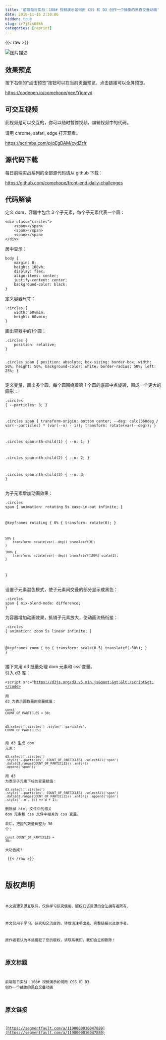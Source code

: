 ```yaml
---
title: '前端每日实战：108# 视频演示如何用 CSS 和 D3 创作一个抽象的黑白交叠动画' 
date: 2018-11-16 2:30:06
hidden: true
slug: ir7j5is68kh
categories: [reprint]
---
```


{{< raw >}}
<p><span class="img-wrap"><img data-src="/img/bVbfvrc?w=400&amp;h=301" src="https://static.alili.tech/img/bVbfvrc?w=400&amp;h=301" alt="&#x56FE;&#x7247;&#x63CF;&#x8FF0;" title="&#x56FE;&#x7247;&#x63CF;&#x8FF0;"></span></p><h2>&#x6548;&#x679C;&#x9884;&#x89C8;</h2><p>&#x6309;&#x4E0B;&#x53F3;&#x4FA7;&#x7684;&#x201C;&#x70B9;&#x51FB;&#x9884;&#x89C8;&#x201D;&#x6309;&#x94AE;&#x53EF;&#x4EE5;&#x5728;&#x5F53;&#x524D;&#x9875;&#x9762;&#x9884;&#x89C8;&#xFF0C;&#x70B9;&#x51FB;&#x94FE;&#x63A5;&#x53EF;&#x4EE5;&#x5168;&#x5C4F;&#x9884;&#x89C8;&#x3002;</p><p><a href="https://codepen.io/comehope/pen/Yjomyd" rel="nofollow noreferrer">https://codepen.io/comehope/pen/Yjomyd</a></p><h2>&#x53EF;&#x4EA4;&#x4E92;&#x89C6;&#x9891;</h2><p>&#x6B64;&#x89C6;&#x9891;&#x662F;&#x53EF;&#x4EE5;&#x4EA4;&#x4E92;&#x7684;&#xFF0C;&#x4F60;&#x53EF;&#x4EE5;&#x968F;&#x65F6;&#x6682;&#x505C;&#x89C6;&#x9891;&#xFF0C;&#x7F16;&#x8F91;&#x89C6;&#x9891;&#x4E2D;&#x7684;&#x4EE3;&#x7801;&#x3002;</p><p>&#x8BF7;&#x7528; chrome, safari, edge &#x6253;&#x5F00;&#x89C2;&#x770B;&#x3002;</p><p><a href="https://scrimba.com/p/pEgDAM/cydZrfr" rel="nofollow noreferrer">https://scrimba.com/p/pEgDAM/cydZrfr</a></p><h2>&#x6E90;&#x4EE3;&#x7801;&#x4E0B;&#x8F7D;</h2><p>&#x6BCF;&#x65E5;&#x524D;&#x7AEF;&#x5B9E;&#x6218;&#x7CFB;&#x5217;&#x7684;&#x5168;&#x90E8;&#x6E90;&#x4EE3;&#x7801;&#x8BF7;&#x4ECE; github &#x4E0B;&#x8F7D;&#xFF1A;</p><p><a href="https://github.com/comehope/front-end-daily-challenges" rel="nofollow noreferrer">https://github.com/comehope/front-end-daily-challenges</a></p><h2>&#x4EE3;&#x7801;&#x89E3;&#x8BFB;</h2><p>&#x5B9A;&#x4E49; dom&#xFF0C;&#x5BB9;&#x5668;&#x4E2D;&#x5305;&#x542B; 3 &#x4E2A;&#x5B50;&#x5143;&#x7D20;&#xFF0C;&#x6BCF;&#x4E2A;&#x5B50;&#x5143;&#x7D20;&#x4EE3;&#x8868;&#x4E00;&#x4E2A;&#x5706;&#xFF1A;</p><pre><code class="html">&lt;div class=&quot;circles&quot;&gt;
    &lt;span&gt;&lt;/span&gt;
    &lt;span&gt;&lt;/span&gt;
    &lt;span&gt;&lt;/span&gt;
&lt;/div&gt;</code></pre><p>&#x5C45;&#x4E2D;&#x663E;&#x793A;&#xFF1A;</p><pre><code class="css">body {
    margin: 0;
    height: 100vh;
    display: flex;
    align-items: center;
    justify-content: center;
    background-color: black;
}</code></pre><p>&#x5B9A;&#x4E49;&#x5BB9;&#x5668;&#x5C3A;&#x5BF8;&#xFF1A;</p><pre><code class="css">.circles {
    width: 60vmin;
    height: 60vmin;
}</code></pre><p>&#x753B;&#x51FA;&#x5BB9;&#x5668;&#x4E2D;&#x7684;1&#x4E2A;&#x5706;&#xFF1A;</p><pre><code class="css">.circles {
    position: relative;
}

.circles span {
    position: absolute;
    box-sizing: border-box;
    width: 50%;
    height: 50%;
    background-color: white;
    border-radius: 50%;
    left: 25%;
}</code></pre><p>&#x5B9A;&#x4E49;&#x53D8;&#x91CF;&#xFF0C;&#x753B;&#x51FA;&#x591A;&#x4E2A;&#x5706;&#xFF0C;&#x6BCF;&#x4E2A;&#x5706;&#x56F4;&#x7ED5;&#x7740;&#x7B2C; 1 &#x4E2A;&#x5706;&#x7684;&#x5E95;&#x90E8;&#x4E2D;&#x70B9;&#x65CB;&#x8F6C;&#xFF0C;&#x56F4;&#x6210;&#x4E00;&#x4E2A;&#x66F4;&#x5927;&#x7684;&#x5706;&#x5F62;&#xFF1A;</p><pre><code class="css">.circles {
    --particles: 3;
}

.circles span {
    transform-origin: bottom center;
    --deg: calc(360deg / var(--particles) * (var(--n) - 1));
    transform: rotate(var(--deg));
}

.circles span:nth-child(1) {
    --n: 1;
}

.circles span:nth-child(2) {
    --n: 2;
}

.circles span:nth-child(3) {
    --n: 3;
}</code></pre><p>&#x4E3A;&#x5B50;&#x5143;&#x7D20;&#x589E;&#x52A0;&#x52A8;&#x753B;&#x6548;&#x679C;&#xFF1A;</p><pre><code class="css">.circles span {
    animation: rotating 5s ease-in-out infinite;
}

@keyframes rotating {
    0% {
        transform: rotate(0);
    }

    50% {
        transform: rotate(var(--deg)) translateY(0);
    }

    100% {
        transform: rotate(var(--deg)) translateY(100%) scale(2);
    }
}</code></pre><p>&#x8BBE;&#x7F6E;&#x5B50;&#x5143;&#x7D20;&#x6DF7;&#x8272;&#x6A21;&#x5F0F;&#xFF0C;&#x4F7F;&#x5B50;&#x5143;&#x7D20;&#x95F4;&#x4EA4;&#x53E0;&#x7684;&#x90E8;&#x5206;&#x663E;&#x793A;&#x6210;&#x9ED1;&#x8272;&#xFF1A;</p><pre><code class="css">.circles span {
    mix-blend-mode: difference;
}</code></pre><p>&#x4E3A;&#x5BB9;&#x5668;&#x589E;&#x52A0;&#x52A8;&#x753B;&#x6548;&#x679C;&#xFF0C;&#x62B5;&#x9500;&#x5B50;&#x5143;&#x7D20;&#x653E;&#x5927;&#xFF0C;&#x4F7F;&#x52A8;&#x753B;&#x6D41;&#x7545;&#x8854;&#x63A5;&#xFF1A;</p><pre><code class="css">.circles {
    animation: zoom 5s linear infinite;
}

@keyframes zoom {
    to {
        transform: scale(0.5) translateY(-50%);
    }
}</code></pre><p>&#x63A5;&#x4E0B;&#x6765;&#x7528; d3 &#x6279;&#x91CF;&#x5904;&#x7406; dom &#x5143;&#x7D20;&#x548C; css &#x53D8;&#x91CF;&#x3002;<br>&#x5F15;&#x5165; d3 &#x5E93;&#xFF1A;</p><pre><code class="html">&lt;script src=&quot;https://d3js.org/d3.v5.min.js&quot;&gt;&lt;/script&gt;</code></pre><p>&#x7528; d3 &#x4E3A;&#x8868;&#x793A;&#x5706;&#x6570;&#x91CF;&#x7684;&#x53D8;&#x91CF;&#x8D4B;&#x503C;&#xFF1A;</p><pre><code class="javascript">const COUNT_OF_PARTICLES = 30;

d3.select(&apos;.circles&apos;)
    .style(&apos;--particles&apos;, COUNT_OF_PARTICLES)</code></pre><p>&#x7528; d3 &#x751F;&#x6210; dom &#x5143;&#x7D20;&#xFF1A;</p><pre><code class="javascript">d3.select(&apos;.circles&apos;)
    .style(&apos;--particles&apos;, COUNT_OF_PARTICLES)
    .selectAll(&apos;span&apos;)
    .data(d3.range(COUNT_OF_PARTICLES))
    .enter()
    .append(&apos;span&apos;);</code></pre><p>&#x7528; d3 &#x4E3A;&#x8868;&#x793A;&#x5B50;&#x5143;&#x7D20;&#x4E0B;&#x6807;&#x7684;&#x53D8;&#x91CF;&#x8D4B;&#x503C;&#xFF1A;</p><pre><code class="javascript">d3.select(&apos;.circles&apos;)
    .style(&apos;--particles&apos;, COUNT_OF_PARTICLES)
    .selectAll(&apos;span&apos;)
    .data(d3.range(COUNT_OF_PARTICLES))
    .enter()
    .append(&apos;span&apos;)
    .style(&apos;--n&apos;, (d) =&gt; d + 1);</code></pre><p>&#x5220;&#x9664;&#x6389; html &#x6587;&#x4EF6;&#x4E2D;&#x7684;&#x76F8;&#x5173; dom &#x5143;&#x7D20;&#x548C; css &#x6587;&#x4EF6;&#x4E2D;&#x76F8;&#x5173;&#x7684; css &#x53D8;&#x91CF;&#x3002;</p><p>&#x6700;&#x540E;&#xFF0C;&#x628A;&#x5706;&#x7684;&#x6570;&#x91CF;&#x8C03;&#x6574;&#x4E3A; 30 &#x4E2A;&#xFF1A;</p><pre><code class="javascript">const COUNT_OF_PARTICLES = 30;</code></pre><p>&#x5927;&#x529F;&#x544A;&#x6210;&#xFF01;</p>
{{< /raw >}}

# 版权声明
本文资源来源互联网，仅供学习研究使用，版权归该资源的合法拥有者所有，

本文仅用于学习、研究和交流目的。转载请注明出处、完整链接以及原作者。 

原作者若认为本站侵犯了您的版权，请联系我们，我们会立即删除！

## 原文标题
前端每日实战：108# 视频演示如何用 CSS 和 D3 创作一个抽象的黑白交叠动画

## 原文链接
[https://segmentfault.com/a/1190000016047889](https://segmentfault.com/a/1190000016047889)

